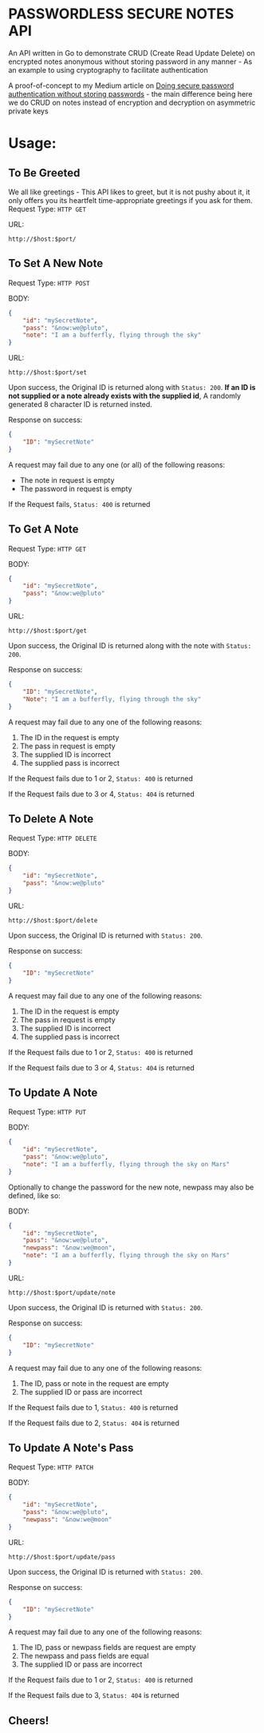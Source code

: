 # PASSWORDLESS SECURE NOTES API

An API written in Go to demonstrate CRUD (Create Read Update Delete) on encrypted notes anonymous without storing password in any manner - As an example to using cryptography to facilitate authentication

A proof-of-concept to my Medium article on [Doing secure password authentication without storing passwords](https://medium.com/@sidharth.soni525/doing-secure-password-authentication-without-storing-passwords-part-1-7b6024843763) - the main difference being here we do CRUD on notes instead of encryption and decryption on asymmetric private keys

# Usage:

## To Be Greeted

We all like greetings - This API likes to greet, but it is not pushy about it, it only offers you its heartfelt time-appropriate greetings if you ask for them. 
Request Type: `HTTP GET`

URL:
```
http://$host:$port/
```



## To Set A New Note

Request Type: `HTTP POST`

BODY:
```json
{
    "id": "mySecretNote",
    "pass": "&now:we@pluto",
    "note": "I am a bufferfly, flying through the sky"
}
```

URL:
```
http://$host:$port/set
```


Upon success, the Original ID is returned along  with `Status: 200`. **If an ID is not supplied or a note already exists with the supplied id**, A randomly generated 8 character ID is returned insted.

Response on success:
```json
{
    "ID": "mySecretNote"
}
```


A request may fail due to any one (or all) of the following reasons:

  * The note in request is empty
  * The password in request is empty

If the Request fails, `Status: 400` is returned




## To Get A Note

Request Type: `HTTP GET`

BODY:
```json
{
    "id": "mySecretNote",
    "pass": "&now:we@pluto"
}
```

URL:
```
http://$host:$port/get
```


Upon success, the Original ID is returned along with the note with `Status: 200`.

Response on success:
```json
{
    "ID": "mySecretNote",
    "Note": "I am a bufferfly, flying through the sky"
}
```


A request may fail due to any one of the following reasons:

  1. The ID in the request is empty
  2. The pass in request is empty
  3. The supplied ID is incorrect
  4. The supplied pass is incorrect

If the Request fails due to 1 or 2, `Status: 400` is returned

If the Request fails due to 3 or 4, `Status: 404` is returned



## To Delete A Note

Request Type: `HTTP DELETE`

BODY:
```json
{
    "id": "mySecretNote",
    "pass": "&now:we@pluto"
}
```

URL:
```
http://$host:$port/delete
```


Upon success, the Original ID is returned with `Status: 200`.

Response on success:
```json
{
    "ID": "mySecretNote"
}
```


A request may fail due to any one of the following reasons:

  1. The ID in the request is empty
  2. The pass in request is empty
  3. The supplied ID is incorrect
  4. The supplied pass is incorrect

If the Request fails due to 1 or 2, `Status: 400` is returned

If the Request fails due to 3 or 4, `Status: 404` is returned



## To Update A Note

Request Type: `HTTP PUT`

BODY:
```json
{
    "id": "mySecretNote",
    "pass": "&now:we@pluto",
    "note": "I am a bufferfly, flying through the sky on Mars"
}
```

Optionally to change the password for the new note, newpass may also be defined, like so:

BODY:
```json
{
    "id": "mySecretNote",
    "pass": "&now:we@pluto",
    "newpass": "&now:we@moon",
    "note": "I am a bufferfly, flying through the sky on Mars"
}
```

URL:
```
http://$host:$port/update/note
```


Upon success, the Original ID is returned with `Status: 200`.

Response on success:
```json
{
    "ID": "mySecretNote"
}
```


A request may fail due to any one of the following reasons:

  1. The ID, pass or note in the request are empty
  2. The supplied ID or pass are incorrect

If the Request fails due to 1, `Status: 400` is returned

If the Request fails due to 2, `Status: 404` is returned



## To Update A Note's Pass

Request Type: `HTTP PATCH`

BODY:
```json
{
    "id": "mySecretNote",
    "pass": "&now:we@pluto",
    "newpass": "&now:we@moon"
}
```

URL:
```
http://$host:$port/update/pass
```


Upon success, the Original ID is returned with `Status: 200`.

Response on success:
```json
{
    "ID": "mySecretNote"
}
```


A request may fail due to any one of the following reasons:

  1. The ID, pass or newpass fields are request are empty
  2. The newpass and pass fields are equal
  3. The supplied ID or pass are incorrect

If the Request fails due to 1 or 2, `Status: 400` is returned

If the Request fails due to 3, `Status: 404` is returned

## Cheers!